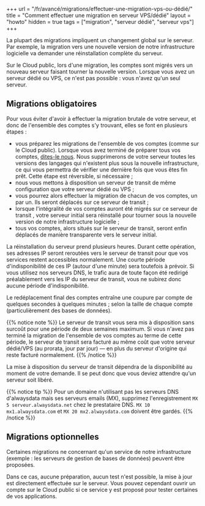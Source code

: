 +++
url = "/fr/avancé/migrations/effectuer-une-migration-vps-ou-dédié/"
title = "Comment effectuer une migration en serveur VPS/dédié"
layout = "howto"
hidden = true
tags = ["migration", "serveur dédié", "serveur vps"]
+++

La plupart des migrations impliquent un changement global sur le serveur. Par exemple, la migration vers une nouvelle version de notre infrastructure logicielle va demander une réinstallation complète du serveur.

Sur le Cloud public, lors d'une migration, les comptes sont migrés vers un nouveau serveur faisant tourner la nouvelle version. Lorsque vous avez un serveur dédié ou VPS, ce n'est pas possible : vous n'avez qu'un seul serveur.

##  Migrations obligatoires

Pour vous éviter d'avoir à effectuer la migration brutale de votre serveur, et donc de l'ensemble des comptes s'y trouvant, elles se font en plusieurs étapes :

- vous préparez les migrations de l'ensemble de vos comptes (comme sur le Cloud public). Lorsque vous avez terminé de préparer tous vos comptes, [dites-le nous](https://admin.alwaysdata.com/support/). Nous supprimerons de votre serveur toutes les versions des langages qui n'existent plus sous la nouvelle infrastructure, ce qui vous permettra de vérifier une dernière fois que vous êtes fin prêt. Cette étape est réversible, si nécessaire ;
- nous vous mettons à disposition un serveur de transit de même configuration que votre serveur dédié ou VPS ;
- vous pourrez alors effectuer la migration de chacun de vos comptes, un par un. Ils seront déplacés sur ce serveur de transit ;
- lorsque l'intégralité de vos comptes auront été migrés sur ce serveur de transit , votre serveur initial sera réinstallé pour tourner sous la nouvelle version de notre infrastructure logicielle ;
- tous vos comptes, alors situés sur le serveur de transit, seront enfin déplacés de manière transparente vers le serveur initial.

La réinstallation du serveur prend plusieurs heures. Durant cette opération, ses adresses IP seront reroutées vers le serveur de transit pour que vos services restent accessibles normalement. Une courte période d'indisponibilité de ces IP (autour d'une minute) sera toutefois à prévoir. Si vous utilisez nos serveurs DNS, le trafic aura de toute façon été redirigé préalablement vers les IP du serveur de transit, vous ne subirez donc aucune période d'indisponibilité.

Le redéplacement final des comptes entraîne une coupure par compte de quelques secondes à quelques minutes ; selon la taille de chaque compte (particulièrement des bases de données).

{{% notice note %}}
Le serveur de transit vous sera mis à disposition sans surcoût pour une période de deux semaines maximum. Si vous n'avez pas terminé la migration de l'ensemble de vos comptes au terme de cette période, le serveur de transit sera facturé au même coût que votre serveur dédié/VPS (au prorata, jour par jour) — en plus du serveur d'origine qui reste facturé normalement.
{{% /notice %}}

La mise à disposition du serveur de transit dépendra de la disponibilité au moment de votre demande. Il se peut donc que vous deviez attendre qu'un serveur soit libéré.

{{% notice tip %}}
Pour un domaine n'utilisant pas les serveurs DNS d'alwaysdata mais ses serveurs emails (MX), supprimez l'enregistrement `MX 5 serveur.alwaysdata.net` chez le prestataire DNS. `MX 10 mx1.alwaysdata.com` et `MX 20 mx2.alwaysdata.com` doivent être gardés.
{{% /notice %}}

## Migrations optionnelles

Certaines migrations ne concernant qu'un service de notre infrastructure (exemple : les serveurs de gestion de bases de données) peuvent être proposées.

Dans ce cas, aucune préparation, aucun test n'est possible, la mise à jour est directement effectuée sur le serveur. Vous pouvez cependant ouvrir un compte sur le Cloud public si ce service y est proposé pour tester certaines de vos applications.
